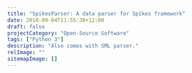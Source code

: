 ```yaml
---
title: "SpikesParser: A data parser for Spikes framework"
date: 2018-09-04T11:55:38+12:00
draft: false
projectCategory: "Open-Source Software"
tags: ["Python 3"]
description: "Also comes with SML parser."
relImage: ""
sitemapImage: []
---
```

